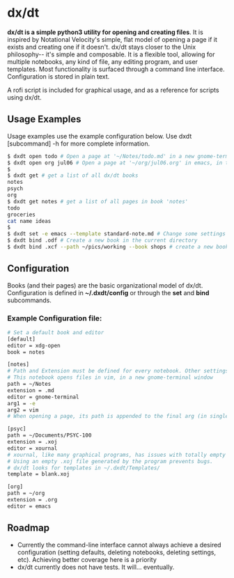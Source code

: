 # dx/dt

**dx/dt is a simple python3 utility for opening and creating files**. It is inspired by Notational Velocity's simple, flat model of opening a page if it exists and creating one if it doesn't. dx/dt stays closer to the Unix philosophy-- it's simple and composable. It is a flexible tool, allowing for multiple notebooks, any kind of file, any editing program, and user templates. Most functionality is surfaced through a command line interface. Configuration is stored in plain text.

A rofi script is included for graphical usage, and as a reference for scripts using dx/dt.


## Usage Examples
Usage examples use the example configuration below. Use dxdt [subcommand] -h for more complete information.

```sh
$ dxdt open todo # Open a page at '~/Notes/todo.md' in a new gnome-terminal window, using vim, in the default book - 'notes'
$ dxdt open org jul06 # Open a page at '~/org/jul06.org' in emacs, in the book 'org'
$
$ dxdt get # get a list of all dx/dt books
notes
psych
org
$ dxdt get notes # get a list of all pages in book 'notes'
todo
groceries
cat name ideas
$
$ dxdt set -e emacs --template standard-note.md # Change some settings for 'notes'
$ dxdt bind .odf # Create a new book in the current directory
$ dxdt bind .xcf --path ~/pics/working --book shops # create a new book, specifying settings
```


## Configuration

Books (and their pages) are the basic organizational model of dx/dt. Configuration is defined in **~/.dxdt/config** or through the **set** and **bind** subcommands.

### Example Configuration file:

```sh
# Set a default book and editor
[default]
editor = xdg-open
book = notes

[notes]
# Path and Extension must be defined for every notebook. Other settings are optional
# This notebook opens files in vim, in a new gnome-terminal window
path = ~/Notes
extension = .md
editor = gnome-terminal
arg1 = -e
arg2 = vim
# When opening a page, its path is appended to the final arg (in single quotes)

[psyc]
path = ~/Documents/PSYC-100
extension = .xoj
editor = xournal
# xournal, like many graphical programs, has issues with totally empty files.
# Using an empty .xoj file generated by the program prevents bugs.
# dx/dt looks for templates in ~/.dxdt/Templates/
template = blank.xoj

[org]
path = ~/org
extension = .org
editor = emacs
```

## Roadmap
* Currently the command-line interface cannot always achieve a desired configuration (setting defaults, deleting notebooks, deleting settings, etc). Achieving better coverage here is a priority
* dx/dt currently does not have tests. It will... eventually.
